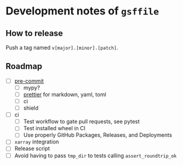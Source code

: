# Development notes of `gsffile`

## How to release

Push a tag named `v[major].[minor].[patch]`.

## Roadmap

* [ ] [pre-commit](https://learn.scientific-python.org/development/guides/style/)
    * [ ] mypy?
    * [ ] [prettier](https://learn.scientific-python.org/development/guides/style/#prettier) for markdown, yaml, toml
    * [ ] ci
    * [ ] shield
* [ ] ci
    * [ ] Test workflow to gate pull requests, see pytest
    * [ ] Test installed wheel in CI
    * [ ] Use properly GitHub Packages, Releases, and Deployments
* [ ] `xarray` integration
* [ ] Release script
* [ ] Avoid having to pass `tmp_dir` to tests calling `assert_roundtrip_ok`
